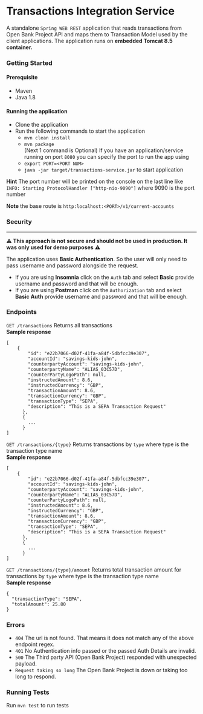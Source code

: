 # Transactions Integration Service

A standalone `Spring WEB REST` application that reads transactions from Open Bank Project API and maps them to Transaction Model used by the client applications.
The application runs on **embedded Tomcat 8.5 container.**

### Getting Started
#### Prerequisite
- Maven
- Java 1.8

#### Running the application
- Clone the application
- Run the following commands to start the application
    - `mvn clean install`
    - `mvn package`  
 (Next 1 command is Optional) If you have an application/service running on port `8080` you can specify the port to run the app using 
    - `export PORT=<PORT NUM>`
    - `java -jar target/transactions-service.jar` to start application
    
**Hint** The port number will be printed on the console on the last line like `INFO: Starting ProtocolHandler ["http-nio-9090"]` where 9090 is the port number

**Note** the base route is `http:localhost:<PORT>/v1/current-accounts`

### Security
----
**⚠️ This approach is not secure and should not be used in production. It was only used for demo purposes** ⚠️  

The application uses **Basic Authentication**. So the user will only need to pass username and password alongside the request.
- If you are using **Insomnia** click on the `Auth` tab and select **Basic** provide username and password and that will be enough.
- If you are using **Postman** click on the `Authorization` tab and select **Basic Auth** provide username and password and that will be enough.


### Endpoints
`GET /transactions` Returns all transactions   
**Sample response**
```
[
    {
        "id": "e22b7066-d02f-41fa-a84f-5dbfcc39e307",
        "accountId": "savings-kids-john",
        "counterpartyAccount": "savings-kids-john",
        "counterpartyName": "ALIAS_03C57D",
        "counterPartyLogoPath": null,
        "instructedAmount": 8.6,
        "instructedCurrency": "GBP",
        "transactionAmount": 8.6,
        "transactionCurrency": "GBP",
        "transactionType": "SEPA",
        "description": "This is a SEPA Transaction Request"
      },
      {
        ...
      }
]
```
`GET /transactions/{type}` Returns transactions by `type` where type is the transaction type name  
**Sample response**
```
[
    {
        "id": "e22b7066-d02f-41fa-a84f-5dbfcc39e307",
        "accountId": "savings-kids-john",
        "counterpartyAccount": "savings-kids-john",
        "counterpartyName": "ALIAS_03C57D",
        "counterPartyLogoPath": null,
        "instructedAmount": 8.6,
        "instructedCurrency": "GBP",
        "transactionAmount": 8.6,
        "transactionCurrency": "GBP",
        "transactionType": "SEPA",
        "description": "This is a SEPA Transaction Request"
      },
      {
        ...
      }
]
```
`GET /transactions/{type}/amount` Returns total transaction amount for transactions by `type` where type is the transaction type name  
**Sample response**
```
{
  "transactionType": "SEPA",
  "totalAmount": 25.80
}
```

### Errors
- `404` The url is not found. That means it does not match any of the above endpoint regex.
- `401` No Authentication info passed or the passed Auth Details are invalid.
- `500` The Third party API (Open Bank Project) responded with unexpected payload.
- `Request taking so long` The Open Bank Project is down or taking too long to respond.

### Running Tests
Run `mvn test` to run tests
